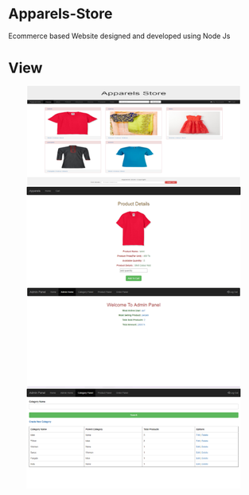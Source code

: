 # Apparels-Store
Ecommerce based Website designed and developed using Node Js

# View
<div align="center">
  
  <a target="_blank" href="https://raw.githubusercontent.com/AsifNoman/Apparels-Store/master/public/image/apparels1.png">
    <img src="https://raw.githubusercontent.com/AsifNoman/Apparels-Store/master/public/image/apparels1.png" alt="apparels1" width="auto" height="200">
  </a>

  <a target="_blank" href="https://raw.githubusercontent.com/AsifNoman/Apparels-Store/master/public/image/apparels5.PNG">
    <img  src="https://raw.githubusercontent.com/AsifNoman/Apparels-Store/master/public/image/apparels5.PNG" alt="apparels1" width="auto" height="200">
  </a>

  <a target="_blank" href="https://raw.githubusercontent.com/AsifNoman/Apparels-Store/master/public/image/apparels3.PNG">
    <img  src="https://raw.githubusercontent.com/AsifNoman/Apparels-Store/master/public/image/apparels3.PNG" alt="apparels1" width="auto" height="200">
  </a>

  <a target="_blank" href="https://raw.githubusercontent.com/AsifNoman/Apparels-Store/master/public/image/apparels4.PNG">
    <img  src="https://raw.githubusercontent.com/AsifNoman/Apparels-Store/master/public/image/apparels4.PNG" alt="apparels1" width="auto" height="200">
  </a>
  
</div>
